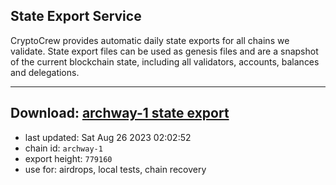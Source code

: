 ## State Export Service
CryptoCrew provides automatic daily state exports for all chains we validate. State export files can be used as genesis files and are a snapshot of the current blockchain state, including all validators, accounts, balances and delegations.

---
**Download: [archway-1 state export](https://dl.ccvalidators.com/SERVICE/archway/archway-1_export_779160.json)**
---

- last updated: Sat Aug 26 2023 02:02:52
- chain id: `archway-1`
- export height: `779160`
- use for: airdrops, local tests, chain recovery
